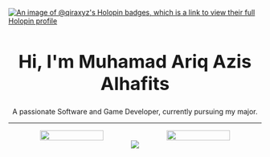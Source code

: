 [![An image of @qiraxyz's Holopin badges, which is a link to view their full Holopin profile](https://holopin.me/qiraxyz)](https://holopin.io/@qiraxyz)

<div align="center">
  <h1 style="font-size: 36px;">Hi, I'm Muhamad Ariq Azis Alhafits</h1>
  <p> A passionate Software and Game Developer, currently pursuing my major.</p>
  <hr>
  <div style="display: flex; justify-content: center;">
    <img height="50%" width="auto" src="https://github-readme-stats.vercel.app/api?username=qiraxyz&show_icons=true&count_private=true&theme=darcula&hide_border=true&hide=issues,contribs&bg_color=00000000">
    <img height="50%" width="auto" src="https://github-readme-stats.vercel.app/api/top-langs/?username=qiraxyz&layout=compact&hide_border=true&theme=darcula&bg_color=00000000&langs_count=6&hide=jupyter%20notebook,tex,css,php">
  </div>
  <img align="center" src="https://github-readme-streak-stats.herokuapp.com?user=qiraxyz&theme=darcula&hide_border=true&background=FFFFFF00">
</div>
